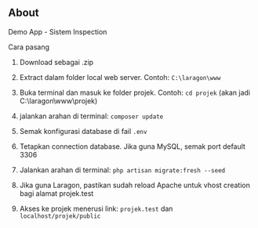 ## About

Demo App - Sistem Inspection

Cara pasang

1) Download sebagai .zip

2) Extract dalam folder local web server. Contoh:
`C:\laragon\www`

3) Buka terminal dan masuk ke folder projek. Contoh:
`cd projek` (akan jadi C:\laragon\www\projek)

4) jalankan arahan di terminal:
`composer update`

5) Semak konfigurasi database di fail `.env`

6) Tetapkan connection database. Jika guna MySQL, semak port default 3306

7) Jalankan arahan di terminal:
`php artisan migrate:fresh --seed` 

8) Jika guna Laragon, pastikan sudah reload Apache untuk vhost creation bagi alamat projek.test

9) Akses ke projek menerusi link:
`projek.test`
dan
`localhost/projek/public`

